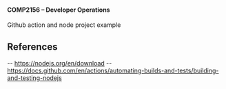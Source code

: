 #### COMP2156 – Developer Operations
Github action and node project example

## References
-- https://nodejs.org/en/download
-- https://docs.github.com/en/actions/automating-builds-and-tests/building-and-testing-nodejs